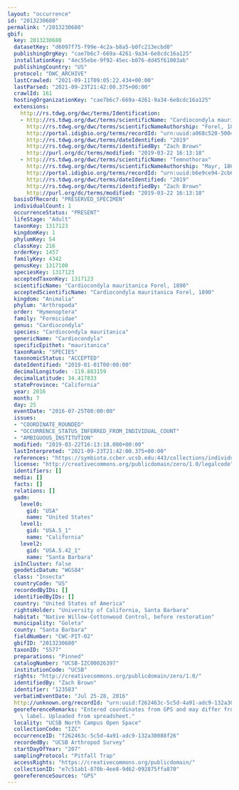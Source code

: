 ```yaml
---
layout: "occurrence"
id: "2013230680"
permalink: "/2013230680"
gbif:
  key: 2013230680
  datasetKey: "d6097f75-f99e-4c2a-b8a5-b0fc213ecbd0"
  publishingOrgKey: "cae7b6c7-669a-4261-9a34-6e8cdc16a125"
  installationKey: "4ec55ebe-9f92-45ec-b076-dd45f61003ab"
  publishingCountry: "US"
  protocol: "DWC_ARCHIVE"
  lastCrawled: "2021-09-11T09:05:22.434+00:00"
  lastParsed: "2021-09-23T21:42:00.375+00:00"
  crawlId: 161
  hostingOrganizationKey: "cae7b6c7-669a-4261-9a34-6e8cdc16a125"
  extensions:
    http://rs.tdwg.org/dwc/terms/Identification:
    - http://rs.tdwg.org/dwc/terms/scientificName: "Cardiocondyla mauritanica"
      http://rs.tdwg.org/dwc/terms/scientificNameAuthorship: "Forel, 1890"
      http://portal.idigbio.org/terms/recordId: "urn:uuid:a068c520-5004-4f6d-a072-57cfd854df0f"
      http://rs.tdwg.org/dwc/terms/dateIdentified: "2019"
      http://rs.tdwg.org/dwc/terms/identifiedBy: "Zach Brown"
      http://purl.org/dc/terms/modified: "2019-03-22 16:13:18"
    - http://rs.tdwg.org/dwc/terms/scientificName: "Temnothorax"
      http://rs.tdwg.org/dwc/terms/scientificNameAuthorship: "Mayr, 1861"
      http://portal.idigbio.org/terms/recordId: "urn:uuid:b6e9ce94-2cb6-4df9-a6e9-51660a86f17a"
      http://rs.tdwg.org/dwc/terms/dateIdentified: "2019"
      http://rs.tdwg.org/dwc/terms/identifiedBy: "Zach Brown"
      http://purl.org/dc/terms/modified: "2019-03-22 16:13:18"
  basisOfRecord: "PRESERVED_SPECIMEN"
  individualCount: 1
  occurrenceStatus: "PRESENT"
  lifeStage: "Adult"
  taxonKey: 1317123
  kingdomKey: 1
  phylumKey: 54
  classKey: 216
  orderKey: 1457
  familyKey: 4342
  genusKey: 1317100
  speciesKey: 1317123
  acceptedTaxonKey: 1317123
  scientificName: "Cardiocondyla mauritanica Forel, 1890"
  acceptedScientificName: "Cardiocondyla mauritanica Forel, 1890"
  kingdom: "Animalia"
  phylum: "Arthropoda"
  order: "Hymenoptera"
  family: "Formicidae"
  genus: "Cardiocondyla"
  species: "Cardiocondyla mauritanica"
  genericName: "Cardiocondyla"
  specificEpithet: "mauritanica"
  taxonRank: "SPECIES"
  taxonomicStatus: "ACCEPTED"
  dateIdentified: "2019-01-01T00:00:00"
  decimalLongitude: -119.883159
  decimalLatitude: 34.417833
  stateProvince: "California"
  year: 2016
  month: 7
  day: 25
  eventDate: "2016-07-25T00:00:00"
  issues:
  - "COORDINATE_ROUNDED"
  - "OCCURRENCE_STATUS_INFERRED_FROM_INDIVIDUAL_COUNT"
  - "AMBIGUOUS_INSTITUTION"
  modified: "2019-03-22T16:13:18.000+00:00"
  lastInterpreted: "2021-09-23T21:42:00.375+00:00"
  references: "https://symbiota.ccber.ucsb.edu:443/collections/individual/index.php?occid=123583"
  license: "http://creativecommons.org/publicdomain/zero/1.0/legalcode"
  identifiers: []
  media: []
  facts: []
  relations: []
  gadm:
    level0:
      gid: "USA"
      name: "United States"
    level1:
      gid: "USA.5_1"
      name: "California"
    level2:
      gid: "USA.5.42_1"
      name: "Santa Barbara"
  isInCluster: false
  geodeticDatum: "WGS84"
  class: "Insecta"
  countryCode: "US"
  recordedByIDs: []
  identifiedByIDs: []
  country: "United States of America"
  rightsHolder: "University of California, Santa Barbara"
  habitat: "Native Willow-Cottonwood Control, before restoration"
  municipality: "Goleta"
  county: "Santa Barbara"
  fieldNumber: "CWC-PIT-02"
  gbifID: "2013230680"
  taxonID: "5577"
  preparations: "Pinned"
  catalogNumber: "UCSB-IZC00026397"
  institutionCode: "UCSB"
  rights: "http://creativecommons.org/publicdomain/zero/1.0/"
  identifiedBy: "Zach Brown"
  identifier: "123583"
  verbatimEventDate: "Jul 25-28, 2016"
  http://unknown.org/recordId: "urn:uuid:f262463c-5c5d-4a91-adc9-132a30088f26"
  georeferenceRemarks: "Entered coordinates from GPS and may differ from what is on\
    \ label. Uploaded from spreadsheet."
  locality: "UCSB North Campus Open Space"
  collectionCode: "IZC"
  occurrenceID: "f262463c-5c5d-4a91-adc9-132a30088f26"
  recordedBy: "UCSB Arthropod Survey"
  startDayOfYear: "207"
  samplingProtocol: "Pitfall Trap"
  accessRights: "https://creativecommons.org/publicdomain/"
  collectionID: "e7c51ab1-870b-4ee8-9d62-092875ffa870"
  georeferenceSources: "GPS"
---
```

